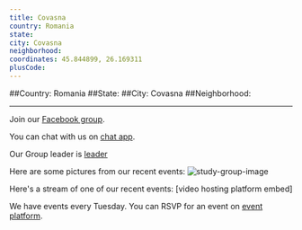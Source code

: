 ```yaml
---
title: Covasna
country: Romania
state: 
city: Covasna
neighborhood: 
coordinates: 45.844899, 26.169311
plusCode:
---
```


##Country: Romania
##State: 
##City: Covasna
##Neighborhood: 
*****
Join our [Facebook group](https://www.facebook.com/groups/free.code.camp.covasna).

You can chat with us on [chat app]().

Our Group leader is [leader]()

Here are some pictures from our recent events:
![study-group-image]()

Here's a stream of one of our recent events:
[video hosting platform embed]

We have events every Tuesday. You can RSVP for an event on [event platform]().
